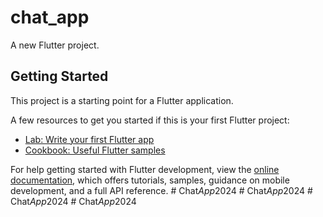 # chat_app

A new Flutter project.

## Getting Started

This project is a starting point for a Flutter application.

A few resources to get you started if this is your first Flutter project:

- [Lab: Write your first Flutter app](https://docs.flutter.dev/get-started/codelab)
- [Cookbook: Useful Flutter samples](https://docs.flutter.dev/cookbook)

For help getting started with Flutter development, view the
[online documentation](https://docs.flutter.dev/), which offers tutorials,
samples, guidance on mobile development, and a full API reference.
#   C h a t _ A p p _ 2 0 2 4  
 #   C h a t _ A p p _ 2 0 2 4  
 #   C h a t _ A p p _ 2 0 2 4  
 #   C h a t _ A p p _ 2 0 2 4  
 